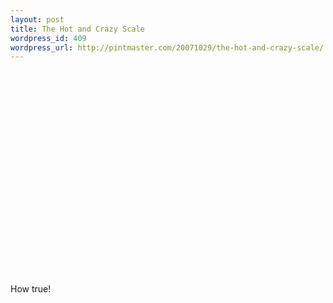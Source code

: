 ```yaml
--- 
layout: post
title: The Hot and Crazy Scale
wordpress_id: 409
wordpress_url: http://pintmaster.com/20071029/the-hot-and-crazy-scale/
---
```

How true!
<object width="425" height="355"><param name="movie" value="http://www.youtube.com/v/_mT9syf_uME&rel=1"></param><param name="wmode" value="transparent"></param><embed src="http://www.youtube.com/v/_mT9syf_uME&rel=1" type="application/x-shockwave-flash" wmode="transparent" width="425" height="355"></embed></object>
